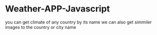 # Weather-APP-Javascript
you can get climate of any country by its name
we can also get simmiler images to the country or city name

